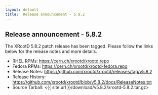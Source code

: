```yaml
---
layout: default
title:  Release announcement - 5.8.2
---
```


Release announcement - 5.8.2
----------------------------

The XRootD 5.8.2 patch release has been tagged.
Please follow the links below for the release notes and more details.

 * RHEL RPMs: <https://cern.ch/xrootd/xrootd.repo>
 * Fedora RPMs: <https://cern.ch/xrootd/xrootd-fedora.repo>
 * Release Notes: <https://github.com/xrootd/xrootd/releases/tag/v5.8.2>
 * Release History: <https://github.com/xrootd/xrootd/blob/v5.8.2/docs/ReleaseNotes.txt>
 * Source Tarball: <{{ site.url }}/download/v5.8.2/xrootd-5.8.2.tar.gz>

